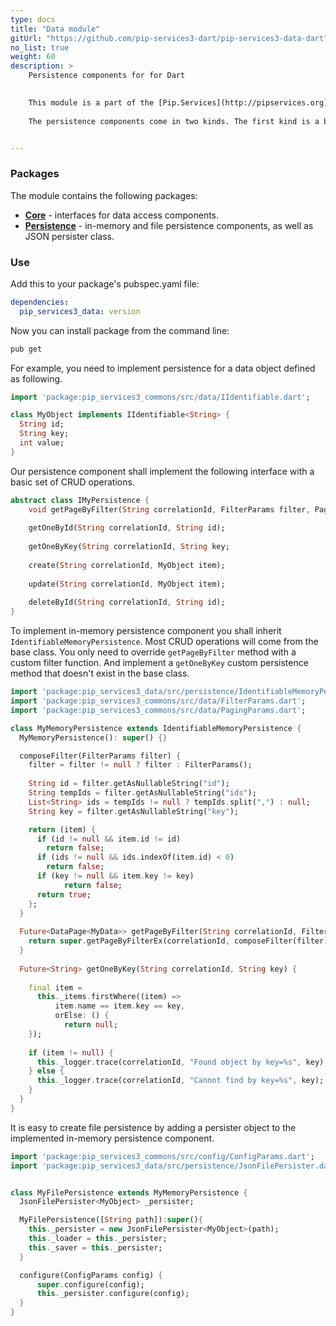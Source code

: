 ```yaml
---
type: docs
title: "Data module"
gitUrl: "https://github.com/pip-services3-dart/pip-services3-data-dart"
no_list: true
weight: 60
description: > 
    Persistence components for for Dart 

    
    This module is a part of the [Pip.Services](http://pipservices.org) polyglot microservices toolkit. It contains generic interfaces for data access components as well as abstract implementations for in-memory and file persistence.      
    
    The persistence components come in two kinds. The first kind is a basic persistence that can work with any object types and provides only a minimal set of operations. The second kind is so called "identifieable" persistence with works with "identifable" data objects, i.e. objects that have an unique ID field. The identifiable persistence provides a full set of CRUD operations that covers most common cases.


---
```



### Packages

The module contains the following packages:

* [**Core**](core) - interfaces for data access components. 
* [**Persistence**](persistence) - in-memory and file persistence components, as well as JSON persister class.


### Use

Add this to your package's pubspec.yaml file:
```yaml
dependencies:
  pip_services3_data: version
```

Now you can install package from the command line:
```bash
pub get
```

For example, you need to implement persistence for a data object defined as following.

```dart
import 'package:pip_services3_commons/src/data/IIdentifiable.dart';

class MyObject implements IIdentifiable<String> {
  String id;
  String key;
  int value;
}

```

Our persistence component shall implement the following interface with a basic set of CRUD operations.

```dart
abstract class IMyPersistence {
    void getPageByFilter(String correlationId, FilterParams filter, PagingParams paging);
    
    getOneById(String correlationId, String id);
    
    getOneByKey(String correlationId, String key;
    
    create(String correlationId, MyObject item);
    
    update(String correlationId, MyObject item);
    
    deleteById(String correlationId, String id);
}
```

To implement in-memory persistence component you shall inherit `IdentifiableMemoryPersistence`. 
Most CRUD operations will come from the base class. You only need to override `getPageByFilter` method with a custom filter function.
And implement a `getOneByKey` custom persistence method that doesn't exist in the base class.

```dart
import 'package:pip_services3_data/src/persistence/IdentifiableMemoryPersistence.dart';
import 'package:pip_services3_commons/src/data/FilterParams.dart';
import 'package:pip_services3_commons/src/data/PagingParams.dart';

class MyMemoryPersistence extends IdentifiableMemoryPersistence {
  MyMemoryPersistence(): super() {}

  composeFilter(FilterParams filter) {
    filter = filter != null ? filter : FilterParams();
    
    String id = filter.getAsNullableString("id");
    String tempIds = filter.getAsNullableString("ids");
    List<String> ids = tempIds != null ? tempIds.split(",") : null;
    String key = filter.getAsNullableString("key");

    return (item) {
      if (id != null && item.id != id)
        return false;
      if (ids != null && ids.indexOf(item.id) < 0)
        return false;
      if (key != null && item.key != key)
            return false;
      return true;
    };
  }
  
  Future<DataPage<MyData>> getPageByFilter(String correlationId, FilterParams filter, PagingParams paging){
    return super.getPageByFilterEx(correlationId, composeFilter(filter), paging, null);
  }  
  
  Future<String> getOneByKey(String correlationId, String key) {
    
    final item =
      this._items.firstWhere((item) =>
          item.name == item.key == key,
          orElse: () {
            return null;
    });
    
    if (item != null) {
      this._logger.trace(correlationId, "Found object by key=%s", key);
    } else {
      this._logger.trace(correlationId, "Cannot find by key=%s", key);
    }
  }
}
```

It is easy to create file persistence by adding a persister object to the implemented in-memory persistence component.

```dart
import 'package:pip_services3_commons/src/config/ConfigParams.dart';
import 'package:pip_services3_data/src/persistence/JsonFilePersister.dart';


class MyFilePersistence extends MyMemoryPersistence {
  JsonFilePersister<MyObject> _persister;

  MyFilePersistence([String path]):super(){
    this._persister = new JsonFilePersister<MyObject>(path);
    this._loader = this._persister;
    this._saver = this._persister;
  }

  configure(ConfigParams config) {
      super.configure(config);
      this._persister.configure(config);
  }
}
```
